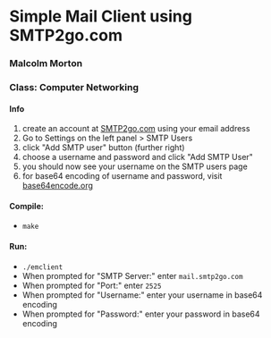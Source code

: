 # Simple Mail Client using SMTP2go.com

### Malcolm Morton

### Class: Computer Networking

#### Info

1. create an account at [SMTP2go.com](https://www.smtp2go.com) using your email address
2. Go to Settings on the left panel > SMTP Users
3. click "Add SMTP user" button (further right)
4. choose a username and password and click "Add SMTP User"
5. you should now see your username on the SMTP users page
6. for base64 encoding of username and password, visit [base64encode.org](https://www.base64encode.org/)

#### Compile:

- `make`

#### Run:

- `./emclient`
- When prompted for "SMTP Server:" enter `mail.smtp2go.com`
- When prompted for "Port:" enter `2525`
- When prompted for "Username:" enter your username in base64 encoding
- When prompted for "Password:" enter your password in base64 encoding
